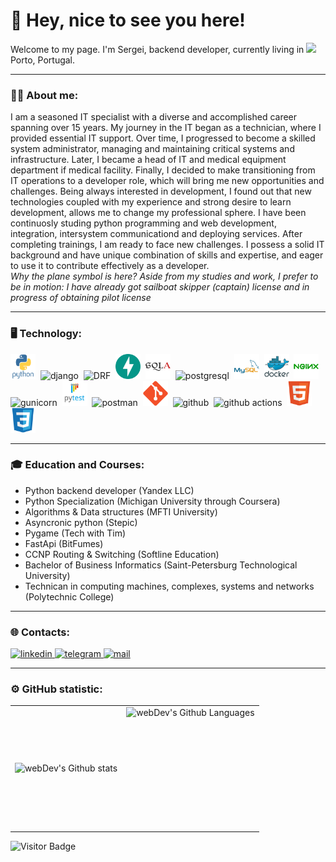 # 👋 Hey, nice to see you here! 
  
Welcome to my page. I'm Sergei, backend developer, currently living in <img src="https://cdn-icons-png.flaticon.com/512/3909/3909361.png" width="13"/>Porto, Portugal.

---

### :pilot: About me:

I am a seasoned IT specialist with a diverse and accomplished career spanning over 15 years. My journey in the IT began as a technician, where I provided essential IT support. Over time, I progressed to become a skilled system administrator, managing and maintaining critical systems and infrastructure. Later, I became a head of IT and medical equipment department if medical facility. Finally, I decided to make transitioning from IT operations to a developer role, which will bring me new opportunities and challenges. Being always interested in development, I found out that new technologies coupled with my experience and strong desire to learn development, allows me to change my professional sphere. I have been continuosly studing python programming and web development, integration, intersystem communicationd and deploying services. After completing trainings, I am ready to face new challenges. I possess a solid IT background and have unique combination of skills and expertise, and eager to use it to contribute effectively as a developer.  
_Why the plane symbol is here? Aside from my studies and work, I prefer to be in motion: I have already got sailboat skipper (captain) license and in progress of obtaining pilot license_


---

### 🖥️ Technology:

<div>
  <img src="https://github.com/devicons/devicon/blob/master/icons/python/python-original-wordmark.svg" title="Python 3" alt="python" width="40" height="40"/>&nbsp
  <img src="https://verbose-equals-true.gitlab.io/django-postgres-vue-gitlab-ecs/django.jpg" title="django" alt="django" width="40" height="40"/>&nbsp
  <img src="https://icon.icepanel.io/Technology/png-shadow-512/Django-REST.png" title="DRF" alt="DRF" width="40" height="40"/>&nbsp
  <img src="https://github.com/devicons/devicon/blob/master/icons/fastapi/fastapi-original.svg" title="FastAPI" alt="fastapi" width="40" height="40"/>&nbsp
  <img src="https://github.com/devicons/devicon/blob/master/icons/sqlalchemy/sqlalchemy-original.svg" title="SQLAlchemy" alt="sqlalchemy" width="40" height="40"/>&nbsp
  <img src="https://icon.icepanel.io/Technology/svg/PostgresSQL.svg" title="postgresql" alt="postgresql" width="40" height="40"/>&nbsp
  <img src="https://github.com/devicons/devicon/blob/master/icons/mysql/mysql-original-wordmark.svg" title="mysql" alt="mysql" width="40" height="40"/>&nbsp
  <img src="https://github.com/devicons/devicon/blob/master/icons/docker/docker-original-wordmark.svg" title="docker" alt="docker" width="40" height="40"/>&nbsp
  <img src="https://github.com/devicons/devicon/blob/master/icons/nginx/nginx-original.svg" title="nginx" alt="nginx" width="40" height="40"/>&nbsp
  <img src="https://www.vectorlogo.zone/logos/gunicorn/gunicorn-icon.svg" title="gunicorn" alt="gunicorn" width="40" height="40"/>&nbsp
  <img src="https://github.com/devicons/devicon/blob/master/icons/pytest/pytest-original-wordmark.svg" title="pytest" alt="pytest" width="40" height="40"/>&nbsp
  <img src="https://voyager.postman.com/logo/postman-logo-orange-stacked.svg" title="postman" alt="postman" width="40" height="40"/>&nbsp
  <img src="https://github.com/devicons/devicon/blob/master/icons/git/git-original.svg" title="git" alt="git" width="40" height="40"/>&nbsp
  <img src="https://icones.pro/wp-content/uploads/2021/06/icone-github-rose.png" title="github" alt="github" width="40" height="40"/>&nbsp
  <img src="https://icon.icepanel.io/Technology/svg/GitHub-Actions.svg" title="github actions" alt="github actions" width="40" height="40"/>&nbsp
  <img src="https://github.com/devicons/devicon/blob/master/icons/html5/html5-original.svg" title="html5" alt="html5" width="40" height="40"/>&nbsp
  <img src="https://github.com/devicons/devicon/blob/master/icons/css3/css3-original.svg" title="css" alt="css" width="40" height="40"/>&nbsp
</div>

---

### 🎓 Education and Courses:
- Python backend developer (Yandex LLC)
- Python Specialization (Michigan University through Coursera)
- Algorithms & Data structures (MFTI University)
- Asyncronic python (Stepic)
- Pygame (Tech with Tim)
- FastApi (BitFumes)
- CCNP Routing & Switching (Softline Education)
- Bachelor of Business Informatics (Saint-Petersburg Technological University)
- Technican in computing machines, complexes, systems and networks (Polytechnic College)

---

### 🌐 Contacts:

  <div>
    <a href="https://www.linkedin.com/in/barysecho/" target="_blank">
      <img src="https://cdn-icons-png.flaticon.com/512/2504/2504799.png" width="40" height="40" alt="linkedin" />  
    </a>
    <a href="https://t.me/Rexten" target="_blank">
      <img src="https://cdn-icons-png.flaticon.com/512/2111/2111644.png" width="40" height="40" alt="telegram"/>
    </a>
    <a href="mailto:black3knight@gmail.com" target="_blank">
      <img src="https://mailmeteor.com/logos/assets/PNG/Gmail_Logo_512px.png" height="40" alt="mail"/>
    </a>
  </div>

---

### ⚙️ GitHub statistic:

<table>
  <tr>
    <td>
      <img align="left" src="http://github-readme-streak-stats.herokuapp.com?user=Rexant-b2k&theme=dark&background=000000" alt="webDev's Github stats" />
    </td>
    <td>
      <img height="195px" align="right" alt="webDev's Github Languages" src="https://github-readme-stats-sigma-five.vercel.app/api/top-langs/?username=Rexant-b2k&layout=compact&theme=vision-friendly-dark" />
    </td>
  </tr>
</table>

![Visitor Badge](https://visitor-badge.laobi.icu/badge?page_id=Rexant-b2k)
<!--
**Rexant-b2k/Rexant-b2k** is a ✨ _special_ ✨ repository because its `README.md` (this file) appears on your GitHub profile.

Here are some ideas to get you started:

- 🔭 I’m currently working on ...
- 🌱 I’m currently learning ...
- 👯 I’m looking to collaborate on ...
- 🤔 I’m looking for help with ...
- 💬 Ask me about ...
- 📫 How to reach me: ...
- 😄 Pronouns: ...
- ⚡ Fun fact: ...
-->
